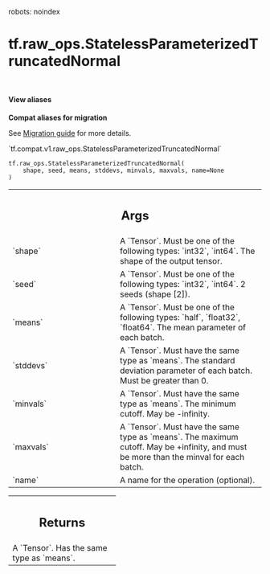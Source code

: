 robots: noindex

# tf.raw_ops.StatelessParameterizedTruncatedNormal

<!-- Insert buttons and diff -->

<table class="tfo-notebook-buttons tfo-api nocontent" align="left">

</table>






<section class="expandable">
  <h4 class="showalways">View aliases</h4>
  <p>
<b>Compat aliases for migration</b>
<p>See
<a href="https://www.tensorflow.org/guide/migrate">Migration guide</a> for
more details.</p>
<p>`tf.compat.v1.raw_ops.StatelessParameterizedTruncatedNormal`</p>
</p>
</section>

<pre class="devsite-click-to-copy prettyprint lang-py tfo-signature-link">
<code>tf.raw_ops.StatelessParameterizedTruncatedNormal(
    shape, seed, means, stddevs, minvals, maxvals, name=None
)
</code></pre>



<!-- Placeholder for "Used in" -->


<!-- Tabular view -->
 <table class="responsive fixed orange">
<colgroup><col width="214px"><col></colgroup>
<tr><th colspan="2"><h2 class="add-link">Args</h2></th></tr>

<tr>
<td>
`shape`<a id="shape"></a>
</td>
<td>
A `Tensor`. Must be one of the following types: `int32`, `int64`.
The shape of the output tensor.
</td>
</tr><tr>
<td>
`seed`<a id="seed"></a>
</td>
<td>
A `Tensor`. Must be one of the following types: `int32`, `int64`.
2 seeds (shape [2]).
</td>
</tr><tr>
<td>
`means`<a id="means"></a>
</td>
<td>
A `Tensor`. Must be one of the following types: `half`, `float32`, `float64`.
The mean parameter of each batch.
</td>
</tr><tr>
<td>
`stddevs`<a id="stddevs"></a>
</td>
<td>
A `Tensor`. Must have the same type as `means`.
The standard deviation parameter of each batch. Must be greater than 0.
</td>
</tr><tr>
<td>
`minvals`<a id="minvals"></a>
</td>
<td>
A `Tensor`. Must have the same type as `means`.
The minimum cutoff. May be -infinity.
</td>
</tr><tr>
<td>
`maxvals`<a id="maxvals"></a>
</td>
<td>
A `Tensor`. Must have the same type as `means`.
The maximum cutoff. May be +infinity, and must be more than the minval
for each batch.
</td>
</tr><tr>
<td>
`name`<a id="name"></a>
</td>
<td>
A name for the operation (optional).
</td>
</tr>
</table>



<!-- Tabular view -->
 <table class="responsive fixed orange">
<colgroup><col width="214px"><col></colgroup>
<tr><th colspan="2"><h2 class="add-link">Returns</h2></th></tr>
<tr class="alt">
<td colspan="2">
A `Tensor`. Has the same type as `means`.
</td>
</tr>

</table>

